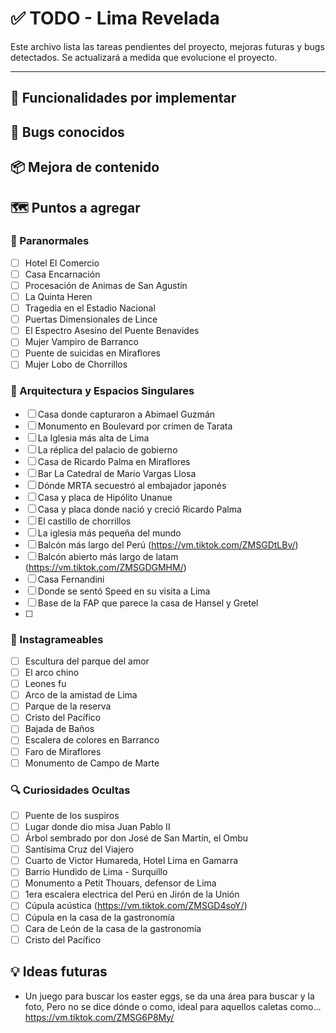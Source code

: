 # ✅ TODO - Lima Revelada

Este archivo lista las tareas pendientes del proyecto, mejoras futuras y bugs detectados. Se actualizará a medida que evolucione el proyecto.

---

## 🔧 Funcionalidades por implementar

## 🐞 Bugs conocidos

## 📦 Mejora de contenido

## 🗺️ Puntos a agregar

### 👻 Paranormales

- [ ] Hotel El Comercio
- [ ] Casa Encarnación
- [ ] Procesación de Animas de San Agustín
- [ ] La Quinta Heren
- [ ] Tragedia en el Estadio Nacional
- [ ] Puertas Dimensionales de Lince
- [ ] El Espectro Asesino del Puente Benavides
- [ ] Mujer Vampiro de Barranco
- [ ] Puente de suicidas en Miraflores
- [ ] Mujer Lobo de Chorrillos

### 🏢 Arquitectura y Espacios Singulares

- [ ] Casa donde capturaron a Abimael Guzmán
- [ ] Monumento en Boulevard por crimen de Tarata
- [ ] La Iglesia más alta de Lima
- [ ] La réplica del palacio de gobierno
- [ ] Casa de Ricardo Palma en Miraflores
- [ ] Bar La Catedral de Mario Vargas Llosa
- [ ] Dónde MRTA secuestró al embajador japonés
- [ ] Casa y placa de Hipólito Unanue
- [ ] Casa y placa donde nació y creció Ricardo Palma
- [ ] El castillo de chorrillos
- [ ] La iglesia más pequeña del mundo
- [ ] Balcón más largo del Perú (https://vm.tiktok.com/ZMSGDtLBv/)
- [ ] Balcón abierto más largo de latam (https://vm.tiktok.com/ZMSGDGMHM/)
- [ ] Casa Fernandini
- [ ] Donde se sentó Speed en su visita a Lima
- [ ] Base de la FAP que parece la casa de Hansel y Gretel
- [ ]

### 📸 Instagrameables

- [ ] Escultura del parque del amor
- [ ] El arco chino
- [ ] Leones fu
- [ ] Arco de la amistad de Lima
- [ ] Parque de la reserva
- [ ] Cristo del Pacífico
- [ ] Bajada de Baños
- [ ] Escalera de colores en Barranco
- [ ] Faro de Miraflores
- [ ] Monumento de Campo de Marte

### 🔍 Curiosidades Ocultas

- [ ] Puente de los suspiros
- [ ] Lugar donde dio misa Juan Pablo II
- [ ] Árbol sembrado por don José de San Martín, el Ombu
- [ ] Santísima Cruz del Viajero
- [ ] Cuarto de Victor Humareda, Hotel Lima en Gamarra
- [ ] Barrio Hundido de Lima - Surquillo
- [ ] Monumento a Petit Thouars, defensor de Lima
- [ ] 1era escalera electrica del Perú en Jirón de la Unión
- [ ] Cúpula acústica (https://vm.tiktok.com/ZMSGD4soY/)
- [ ] Cúpula en la casa de la gastronomía
- [ ] Cara de León de la casa de la gastronomía
- [ ] Cristo del Pacífico

## 💡 Ideas futuras

- Un juego para buscar los easter eggs, se da una área para buscar y la foto, Pero no se dice dónde o como, ideal para aquellos caletas como... https://vm.tiktok.com/ZMSG6P8My/
